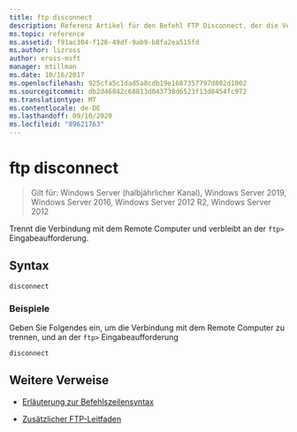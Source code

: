 ```yaml
---
title: ftp disconnect
description: Referenz Artikel für den Befehl FTP Disconnect, der die Verbindung mit dem Remote Computer trennt und die FTP-Eingabeaufforderung beibehält.
ms.topic: reference
ms.assetid: f91ac304-f126-49df-9ab9-b8fa2ea515fd
ms.author: lizross
author: eross-msft
manager: mtillman
ms.date: 10/16/2017
ms.openlocfilehash: 925cfa5c1dad5a8cdb19e1687357797d802d1002
ms.sourcegitcommit: db2d46842c68813d043738d6523f13d8454fc972
ms.translationtype: MT
ms.contentlocale: de-DE
ms.lasthandoff: 09/10/2020
ms.locfileid: "89621763"
---
```

# <a name="ftp-disconnect"></a>ftp disconnect

> Gilt für: Windows Server (halbjährlicher Kanal), Windows Server 2019, Windows Server 2016, Windows Server 2012 R2, Windows Server 2012

Trennt die Verbindung mit dem Remote Computer und verbleibt an der `ftp>` Eingabeaufforderung.

## <a name="syntax"></a>Syntax

```
disconnect
```

### <a name="examples"></a>Beispiele

Geben Sie Folgendes ein, um die Verbindung mit dem Remote Computer zu trennen, und an der `ftp>` Eingabeaufforderung

```
disconnect
```

## <a name="additional-references"></a>Weitere Verweise

- [Erläuterung zur Befehlszeilensyntax](command-line-syntax-key.md)

- [Zusätzlicher FTP-Leitfaden](/previous-versions/orphan-topics/ws.10/cc756013(v=ws.10))

